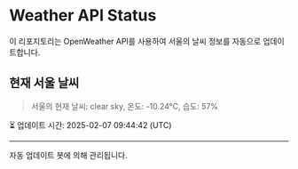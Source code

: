 
# Weather API Status

이 리포지토리는 OpenWeather API를 사용하여 서울의 날씨 정보를 자동으로 업데이트합니다.

## 현재 서울 날씨
> 서울의 현재 날씨: clear sky, 온도: -10.24°C, 습도: 57%

⏳ 업데이트 시간: 2025-02-07 09:44:42 (UTC)

---
자동 업데이트 봇에 의해 관리됩니다.
